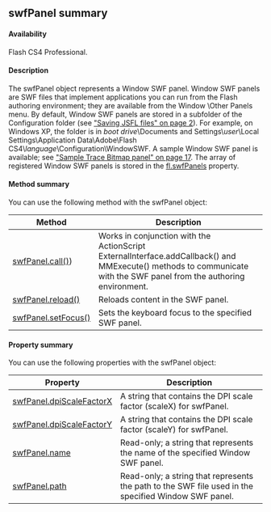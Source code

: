 ## swfPanel summary

#### Availability

Flash CS4 Professional.

#### Description

The swfPanel object represents a Window SWF panel. Window SWF panels are SWF files that implement applications you can run from the Flash authoring environment; they are available from the Window \Other Panels menu. By default, Window SWF panels are stored in a subfolder of the Configuration folder (see ["Saving JSFL files" on page 2](#_bookmark3)). For example, on Windows XP, the folder is in *boot drive*\\Documents and Settings\\*user*\\Local Settings\\Application Data\\Adobe\\Flash CS4\\*language*\\Configuration\\WindowSWF. A sample Window SWF panel is available; see ["Sample Trace Bitmap panel" on page 17](#_bookmark11). The array of registered Window SWF panels is stored in the [fl.swfPanels](#!AdobeDocs/developers-animatesdk-docs/master/flash_object_(fl)/fl74.md) property.

#### Method summary

You can use the following method with the swfPanel object:

| **Method**                           | **Description**                                                                                                                                                      |
|--------------------------------------|----------------------------------------------------------------------------------------------------------------------------------------------------------------------|
| [swfPanel.call()](#!AdobeDocs/developers-animatesdk-docs/master/swfPanel_object/swfPanel.md))  | Works in conjunction with the ActionScript ExternalInterface.addCallback() and MMExecute() methods to communicate with the SWF panel from the authoring environment. |
| [swfPanel.reload()](#!AdobeDocs/developers-animatesdk-docs/master/swfPanel_object/swfPane5.md)   | Reloads content in the SWF panel.                                                                                                                                    |
| [swfPanel.setFocus()](#!AdobeDocs/developers-animatesdk-docs/master/swfPanel_object/swfPane6.md) | Sets the keyboard focus to the specified SWF panel.                                                                                                                  |

#### Property summary

You can use the following properties with the swfPanel object:

| **Property**                              | **Description**                                                                                      |
|-------------------------------------------|------------------------------------------------------------------------------------------------------|
| [swfPanel.dpiScaleFactorX](#!AdobeDocs/developers-animatesdk-docs/master/swfPanel_object/swfPane1.md) | A string that contains the DPI scale factor (scaleX) for swfPanel.                                   |
| [swfPanel.dpiScaleFactorY](#!AdobeDocs/developers-animatesdk-docs/master/swfPanel_object/swfPane2.md) | A string that contains the DPI scale factor (scaleY) for swfPanel.                                   |
| [swfPanel.name](#!AdobeDocs/developers-animatesdk-docs/master/swfPanel_object/swfPane3.md)            | Read-only; a string that represents the name of the specified Window SWF panel.                      |
| [swfPanel.path](#!AdobeDocs/developers-animatesdk-docs/master/swfPanel_object/swfPane4.md)            | Read-only; a string that represents the path to the SWF file used in the specified Window SWF panel. |

<span id="swfPanel.call()" class="anchor"></span>

